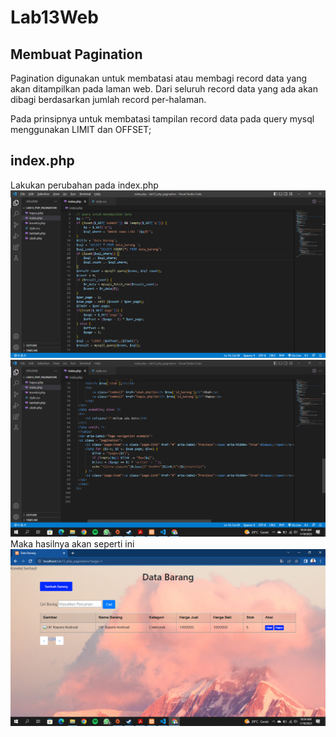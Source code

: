 # Lab13Web

## Membuat Pagination
Pagination digunakan untuk membatasi atau membagi record data yang akan ditampilkan pada laman web. Dari seluruh record data yang ada akan dibagi berdasarkan jumlah record per-halaman.

Pada prinsipnya untuk membatasi tampilan record data pada query mysql menggunakan LIMIT dan OFFSET;

## index.php
Lakukan perubahan pada index.php
![gambar1](ss/1.png)
![gambar1](ss/2.png)
Maka hasilnya akan seperti ini
![gambar1](ss/3.png)